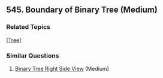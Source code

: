 <!--|This file generated by command(leetcode description); DO NOT EDIT.    |-->
<!--+----------------------------------------------------------------------+-->
<!--|@author    Openset <openset.wang@gmail.com>                           |-->
<!--|@link      https://github.com/openset                                 |-->
<!--|@home      https://github.com/openset/leetcode                        |-->
<!--+----------------------------------------------------------------------+-->

## 545. Boundary of Binary Tree (Medium)



### Related Topics
  [[Tree](https://github.com/openset/leetcode/tree/master/tag/tree/README.md)]

### Similar Questions
  1. [Binary Tree Right Side View](https://github.com/openset/leetcode/tree/master/problems/binary-tree-right-side-view) (Medium)
